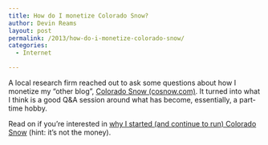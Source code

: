 ```yaml
---
title: How do I monetize Colorado Snow?
author: Devin Reams
layout: post
permalink: /2013/how-do-i-monetize-colorado-snow/
categories:
  - Internet

---
```

A local research firm reached out to ask some questions about how I monetize my &#8220;other blog&#8221;, [Colorado Snow (cosnow.com)][1]. It turned into what I think is a good Q&A session around what has become, essentially, a part-time hobby.

Read on if you&#8217;re interested in [why I started (and continue to run) Colorado Snow][2] (hint: it&#8217;s not the money).

 [1]: http://cosnow.com/
 [2]: http://cosnow.com/2013/07/13/qa-monetizing-cosnow/